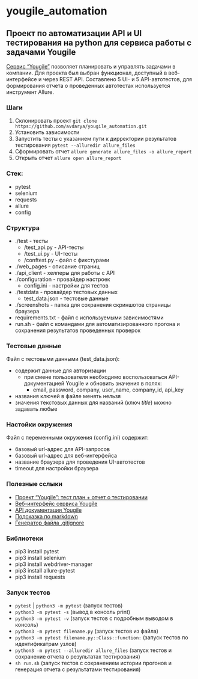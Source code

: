# yougile_automation

## Проект по автоматизации API и UI тестирования на python для сервиса работы с задачами Yougile
[Сервис “Yougile”](https://ru.yougile.com) позволяет планировать и управлять задачами в компании.
Для проекта был выбран функционал, доступный в веб-интерфейсе и через REST API.
Составлено 5 UI- и 5 API-автотестов, для формирования отчета о проведенных автотестах используется инструмент Allure.

### Шаги
1. Склонировать проект `git clone https://github.com/avdarya/yougile_automation.git`
2. Установить зависимости
3. Запустить тесты с указанием пути к дирректории результатов тестирования `pytest --alluredir allure_files`
4. Сформировать отчет `allure generate allure_files -o allure_report`
5. Открыть отчет `allure open allure_report`

### Стек:
- pytest
- selenium
- requests
- allure
- config

### Структура
- ./test - тесты
    - /test_api.py - API-тесты
    - /test_ui.py - UI-тесты
    - /conftest.py - файл с фикстурами
- ./web_pages - описание страниц 
- ./api_client - хелперы для работы с API 
- ./configuration - провайдер настроек
    - config.ini - настройки для тестов
- ./testdata - провайдер тестовых данных
    - test_data.json - тестовые данные
- ./screenshots - папка для сохранения скриншотов страницы браузера
- requirements.txt - файл с используемыми зависимостями
- run.sh - файл с командами для автоматизированного прогона и сохранения результатов проведенных проверок

### Тестовые данные
Файл с тестовыми данными (test_data.json):
- содержит данные для авторизации
    - при смене пользователя необходимо воспользоваться API-документацией Yougile  и обновить значения в полях:
        - email, password, company, user_name, company_id, api_key
- названия ключей в файле менять нельзя
- значения текстовых данных для названий (ключ *title*) можно задавать любые

### Настойки окружения
Файл с переменными окружения (config.ini) содержит:
- базовый url-адрес для API-запросов
- базовый url-адрес для веб-интерфейса
- название браузера для проведения UI-автотестов
- timeout для настройки браузера

### Полезные сслыки
- [Проект “Yougile”: тест план + отчет о тестировании](https://tsy-darya.notion.site/Yougile-237236f4e79246d1b1e5ca2e09d121c6?pvs=4)
- [Веб-интерфейс сервиса Yougile](https://ru.yougile.com/)
- [API документация Yougile](https://ru.yougile.com/api-v2#/)
- [Подсказка по markdown](https://www.markdownguide.org/basic-syntax/)
- [Генератор файла .gitignore](https://www.toptal.com/developers/gitignore)

### Библиотеки
- pip3 install pytest
- pip3 install selenium
- pip3 install webdriver-manager
- pip3 install allure-pytest
- pip3 install requests

### Запуск тестов
- `pytest` | `python3 -m pytest`  (запуск тестов)
- `python3 -m pytest -s` (вывод в консоль print)
- `python3 -m pytest -v` (запуск тестов с подробным выводом в консоль)
- `python3 -m pytest filename.py` (запуск тестов из файла)
- `python3 -m pytest filename.py::Class::function:` (запуск тестов по идентификатрам узлов)
- `python3 -m pytest --alluredir allure_files` (запуск тестов и сохранение отчета о результатах тестирования)
- `sh run.sh` (запуск тестов с сохранением истории прогонов и генерация отчета с результатами тестирования)